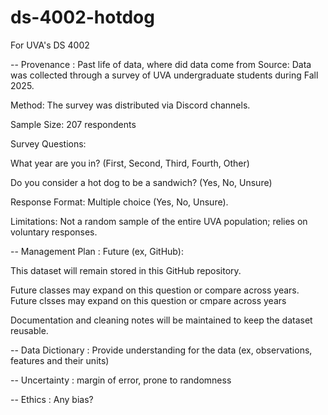 # ds-4002-hotdog
For UVA's DS 4002

-- Provenance : Past life of data, where did data come from
Source: Data was collected through a survey of UVA undergraduate students during Fall 2025.

Method: The survey was distributed via Discord channels.

Sample Size: 207 respondents

Survey Questions:

What year are you in? (First, Second, Third, Fourth, Other)

Do you consider a hot dog to be a sandwich? (Yes, No, Unsure)

Response Format: Multiple choice (Yes, No, Unsure).

Limitations: Not a random sample of the entire UVA population; relies on voluntary responses.

-- Management Plan : Future (ex, GitHub):

This dataset will remain stored in this GitHub repository.

Future classes may expand on this question or compare across years. Future clsses may expand on this question or cmpare across years

Documentation and cleaning notes will be maintained to keep the dataset reusable.

-- Data Dictionary : Provide understanding for the data (ex, observations, features and their units)

-- Uncertainty : margin of error, prone to randomness

-- Ethics : Any bias? 
